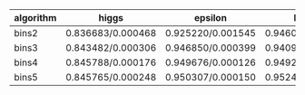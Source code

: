 | algorithm | higgs | epsilon | kitsune | criteo | bosch | year | yahoo | msltr |
|-------|-------|-------|-------|-------|-------|-------|-------|-------|
| bins2 | 0.836683/0.000468 | 0.925220/0.001545 | 0.946016/0.005072 | 0.768338/0.000202 | 0.695089/0.001510 | 10.685840/0.001819 | 0.632058/0.005683 | 0.203732/0.005507 |
| bins3 | 0.843482/0.000306 | 0.946850/0.000399 | 0.940961/0.006586 | 0.791709/0.000379 | 0.697933/0.001424 | 9.377560/0.042545 | 0.732487/0.001121 | 0.350127/0.004163 |
| bins4 | 0.845788/0.000176 | 0.949676/0.000126 | 0.949228/0.002973 | 0.802689/0.000096 | 0.702767/0.000408 | 8.969828/0.005646 | 0.765432/0.000426 | 0.437317/0.001514 |
| bins5 | 0.845765/0.000248 | 0.950307/0.000150 | 0.952420/0.003838 | 0.803645/0.000102 | 0.695559/0.000582 | 8.965400/0.002101 | 0.782608/0.000514 | 0.485752/0.001105 |
